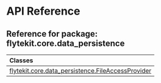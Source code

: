 # API Reference

## Reference for package: flytekit.core.data_persistence

| Classes  |
| :------------- |
| [flytekit.core.data_persistence.FileAccessProvider](flytekit_core_data_persistence_fileaccessprovider) |

